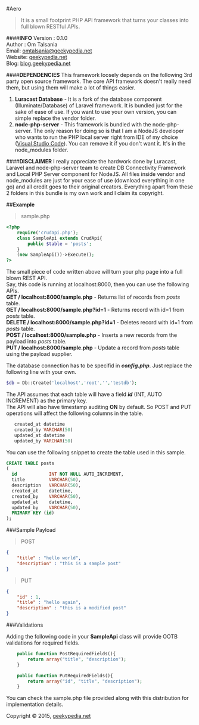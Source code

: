 #Aero
>It is a small footprint PHP API framework that turns your classes into full blown RESTful APIs.

####**INFO**
Version : 0.1.0  
Author : Om Talsania  
Email: [omtalsania@geekypedia.net](mailto:omtalsania@geekypedia.net)  
Website: [geekypedia.net](http://geekypedia.net)  
Blog: [blog.geekypedia.net](http://blog.geekypedia.net)  

####**DEPENDENCIES**
This framework loosely depends on the following 3rd party open source framework. The core API framework doesn't really need them, but using them will make a lot of things easier.
1. **Luracast Database** - It is a fork of the database component (Illuminate/Database) of Laravel framework. It is bundled just for the sake of ease of use. If you want to use your own version, you can simple replace the vendor folder.
2. **node-php-server** - This framework is bundled with the node-php-server. The only reason for doing so is that I am a NodeJS developer who wants to run the PHP local server right from IDE of my choice ([Visual Studio Code](https://code.visualstudio.com/)). You can remove it if you don't want it. It's in the node_modules folder.

####**DISCLAIMER**
I really appreciate the hardwork done by Luracast, Laravel and node-php-server team to create DB Connectivity Framework and Local PHP Server component for NodeJS. All files inside vendor and node_modules are just for your ease of use (download everything in one go) and all credit goes to their original creators. Everything apart from these 2 folders in this bundle is my own work and I claim its copyright.

##**Example**

>sample.php

```php
<?php
    require('crudapi.php');
    class SampleApi extends CrudApi{
        public $table = 'posts';
    }
    (new SampleApi())->Execute();
?>

```

The small piece of code written above will turn your php page into a full blown REST API.  
Say, this code is running at localhost:8000, then you can use the following APIs.  
**GET / localhost:8000/sample.php** - Returns list of records from _posts_ table.  
**GET / localhost:8000/sample.php?id=1** - Returns record with id=1 from _posts_ table.  
**DELETE / localhost:8000/sample.php?id=1** - Deletes record with id=1 from _posts_ table.  
**POST / localhost:8000/sample.php** - Inserts a new records from the payload into _posts_ table.  
**PUT / localhost:8000/sample.php** - Update a record from _posts_ table using the payload supplier.  

The database connection has to be specifid in **_config.php_**. Just replace the following line with your own.  
```php
$db = Db::Create('localhost','root','','testdb');
```

The API assumes that each table will have a field **_id_** (INT, AUTO INCREMENT) as the primary key.  
The API will also have timestamp auditing **ON** by default. So POST and PUT operations will affect the following columns in the table.  
```sql
   created_at datetime
   created_by VARCHAR(50)
   updated_at datetime
   updated_by VARCHAR(50)   
``` 

You can use the following snippet to create the table used in this sample.

```sql
CREATE TABLE posts 
(
  id            INT NOT NULL AUTO_INCREMENT,
  title         VARCHAR(50),
  description   VARCHAR(50),
  created_at    datetime,
  created_by    VARCHAR(50),
  updated_at    datetime,
  updated_by    VARCHAR(50),
  PRIMARY KEY (id)
);
```

###Sample Payload

>POST  

```json
{
    "title" : "hello world",
    "description" : "this is a sample post"
}
```

>PUT  

```json
{
    "id" : 1,
    "title" : "hello again",
    "description" : "this is a modified post"
}
```

###Validations

Adding the following code in your **SampleApi** class will provide OOTB validations for required fields.

```php
    public function PostRequiredFields(){
        return array("title", "description");
    }

    public function PutRequiredFields(){
        return array("id", "title", "description");
    }
```

You can check the sample.php file provided along with this distribution for implementation details.

Copyright &copy; 2015, [geekypedia.net](http://geekypedia.net)
